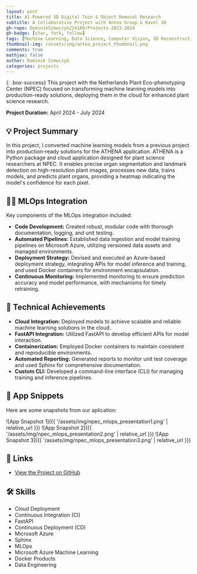 ```yaml
---
layout: post
title: AI-Powered 3D Digital Twin & Object Removal Research
subtitle: A Collaborative Project with Antea Group & Kavel 10
gh-repo: DominikSzewczyk224180/Projects-2023-2024
gh-badge: [star, fork, follow]
tags: [Machine Learning, Data Science, Computer Vision, 3D Reconstruction, NeRF, Urban Digital Twins]
thumbnail-img: /assets/img/antea_project_thumbnail.png
comments: true
mathjax: false
author: Dominik Szewczyk
categories: projects
---
```


{: .box-success}
This project with the Netherlands Plant Eco-phenotyping Center (NPEC) focused on transforming machine learning models into production-ready solutions, deploying them in the cloud for enhanced plant science research.

**Project Duration:** April 2024 - July 2024

## 💡 Project Summary

In this project, I converted machine learning models from a previous project into production-ready solutions for the ATHENA application. ATHENA is a Python package and cloud application designed for plant science researchers at NPEC. It enables precise organ segmentation and landmark detection on high-resolution plant images, processes new data, trains models, and predicts plant organs, providing a heatmap indicating the model's confidence for each pixel.

## 👨‍💻 MLOps Integration

Key components of the MLOps integration included:
- **Code Development:** Created robust, modular code with thorough documentation, logging, and unit testing.
- **Automated Pipelines:** Established data ingestion and model training pipelines on Microsoft Azure, utilizing versioned data assets and managed environments.
- **Deployment Strategy:** Devised and executed an Azure-based deployment strategy, integrating APIs for model inference and training, and used Docker containers for environment encapsulation.
- **Continuous Monitoring:** Implemented monitoring to ensure prediction accuracy and model performance, with mechanisms for timely retraining.

## 🚀 Technical Achievements

- **Cloud Integration:** Deployed models to achieve scalable and reliable machine learning solutions in the cloud.
- **FastAPI Integration:** Utilized FastAPI to develop efficient APIs for model interaction.
- **Containerization:** Employed Docker containers to maintain consistent and reproducible environments.
- **Automated Reporting:** Generated reports to monitor unit test coverage and used Sphinx for comprehensive documentation.
- **Custom CLI:** Developed a command-line interface (CLI) for managing training and inference pipelines.

## 📸 App Snippets

Here are some snapshots from our aplication:

![App Snapshot 1]({{ '/assets/img/npec_mlops_presentation1.png' | relative_url }})
![App Snapshot 2]({{ '/assets/img/npec_mlops_presentation2.png' | relative_url }})
![App Snapshot 3]({{ '/assets/img/npec_mlops_presentation3.png' | relative_url }})

## 🔗 Links

- [View the Project on GitHub](https://github.com/DominikSzewczyk224180/Projects-2023-2024)

## 🛠 Skills

- Cloud Deployment
- Continuous Integration (CI)
- FastAPI
- Continuous Deployment (CD)
- Microsoft Azure
- Sphinx
- MLOps
- Microsoft Azure Machine Learning
- Docker Products
- Data Engineering

